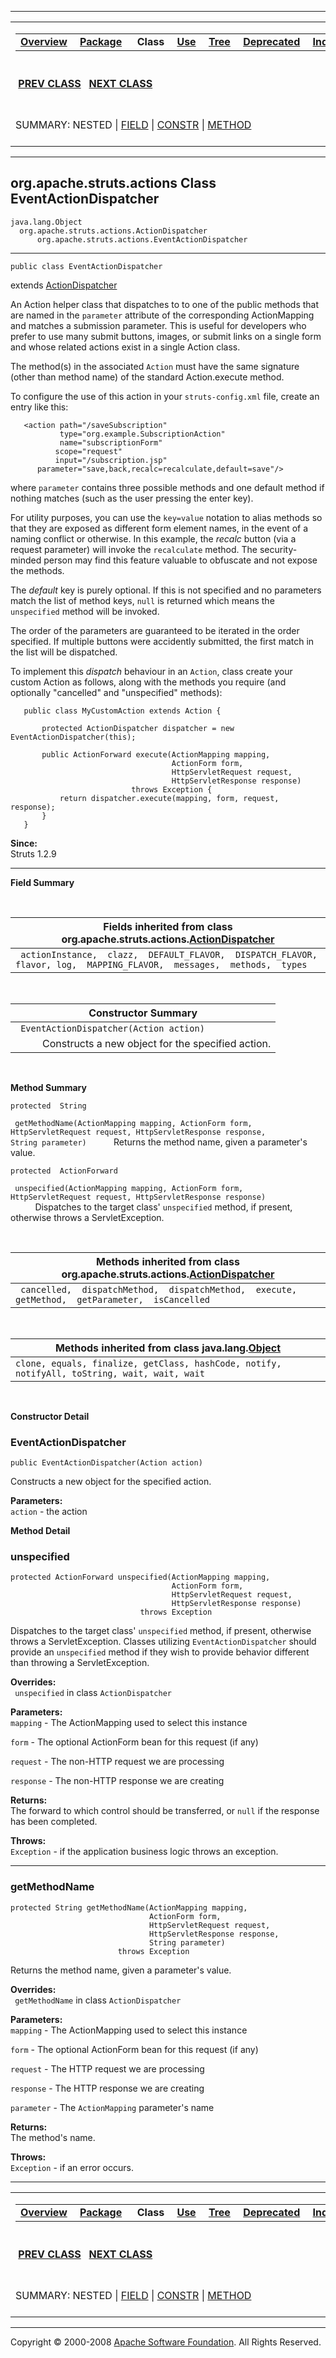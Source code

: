 ------------------------------------------------------------------------

<span id="navbar_top"></span> [](#skip-navbar_top "Skip navigation links")

<table>
<colgroup>
<col width="50%" />
<col width="50%" />
</colgroup>
<tbody>
<tr class="odd">
<td align="left"><span id="navbar_top_firstrow"></span>
<table>
<tbody>
<tr class="odd">
<td align="left"><a href="../../../../overview-summary.html.md"><strong>Overview</strong></a> </td>
<td align="left"><a href="package-summary.html.md"><strong>Package</strong></a> </td>
<td align="left"> <strong>Class</strong> </td>
<td align="left"><a href="class-use/EventActionDispatcher.html.md"><strong>Use</strong></a> </td>
<td align="left"><a href="package-tree.html.md"><strong>Tree</strong></a> </td>
<td align="left"><a href="../../../../deprecated-list.html.md"><strong>Deprecated</strong></a> </td>
<td align="left"><a href="../../../../index-all.html.md"><strong>Index</strong></a> </td>
<td align="left"><a href="../../../../help-doc.html.md"><strong>Help</strong></a> </td>
</tr>
</tbody>
</table></td>
<td align="left"></td>
</tr>
<tr class="even">
<td align="left"> <a href="../../../../org/apache/struts/actions/DownloadAction.StreamInfo.html.md" title="interface in org.apache.struts.actions"><strong>PREV CLASS</strong></a>   <a href="../../../../org/apache/struts/actions/EventDispatchAction.html" title="class in org.apache.struts.actions"><strong>NEXT CLASS</strong></a></td>
<td align="left"><a href="../../../../index.html.md?org/apache/struts/actions/EventActionDispatcher.html"><strong>FRAMES</strong></a>    <a href="EventActionDispatcher.html"><strong>NO FRAMES</strong></a>    
<a href="../../../../allclasses-noframe.html.md"><strong>All Classes</strong></a></td>
</tr>
<tr class="odd">
<td align="left">SUMMARY: NESTED | <a href="#fields_inherited_from_class_org.apache.struts.actions.ActionDispatcher">FIELD</a> | <a href="#constructor_summary">CONSTR</a> | <a href="#method_summary">METHOD</a></td>
<td align="left">DETAIL: FIELD | <a href="#constructor_detail">CONSTR</a> | <a href="#method_detail">METHOD</a></td>
</tr>
</tbody>
</table>

<span id="skip-navbar_top"></span>

------------------------------------------------------------------------

org.apache.struts.actions
 Class EventActionDispatcher
----------------------------

    java.lang.Object
      org.apache.struts.actions.ActionDispatcher
          org.apache.struts.actions.EventActionDispatcher

------------------------------------------------------------------------

    public class EventActionDispatcher

extends [ActionDispatcher](../../../../org/apache/struts/actions/ActionDispatcher.html.md "class in org.apache.struts.actions")

An Action helper class that dispatches to to one of the public methods that are named in the `parameter` attribute of the corresponding ActionMapping and matches a submission parameter. This is useful for developers who prefer to use many submit buttons, images, or submit links on a single form and whose related actions exist in a single Action class.

The method(s) in the associated `Action` must have the same signature (other than method name) of the standard Action.execute method.

To configure the use of this action in your `struts-config.xml` file, create an entry like this:


       <action path="/saveSubscription"
               type="org.example.SubscriptionAction"
               name="subscriptionForm"
              scope="request"
              input="/subscription.jsp"
          parameter="save,back,recalc=recalculate,default=save"/>
     

where `parameter` contains three possible methods and one default method if nothing matches (such as the user pressing the enter key).

For utility purposes, you can use the `key=value` notation to alias methods so that they are exposed as different form element names, in the event of a naming conflict or otherwise. In this example, the *recalc* button (via a request parameter) will invoke the `recalculate` method. The security-minded person may find this feature valuable to obfuscate and not expose the methods.

The *default* key is purely optional. If this is not specified and no parameters match the list of method keys, `null` is returned which means the `unspecified` method will be invoked.

The order of the parameters are guaranteed to be iterated in the order specified. If multiple buttons were accidently submitted, the first match in the list will be dispatched.

To implement this *dispatch* behaviour in an `Action`, class create your custom Action as follows, along with the methods you require (and optionally "cancelled" and "unspecified" methods):

       public class MyCustomAction extends Action {

           protected ActionDispatcher dispatcher = new EventActionDispatcher(this);

           public ActionForward execute(ActionMapping mapping,
                                        ActionForm form,
                                        HttpServletRequest request,
                                        HttpServletResponse response)
                               throws Exception {
               return dispatcher.execute(mapping, form, request, response);
           }
       }
     

**Since:**  
Struts 1.2.9

------------------------------------------------------------------------

<span id="field_summary"></span>

**Field Summary**

 <span id="fields_inherited_from_class_org.apache.struts.actions.ActionDispatcher"></span>

| **Fields inherited from class org.apache.struts.actions.[ActionDispatcher](../../../../org/apache/struts/actions/ActionDispatcher.html.md "class in org.apache.struts.actions")** |
|--------------------------------------------------------------------------------------------------------------------------------------------------------------------------------|
| ` actionInstance,  clazz,  DEFAULT_FLAVOR,  DISPATCH_FLAVOR,  flavor, log,  MAPPING_FLAVOR,  messages,  methods,  types`                                                       |

  <span id="constructor_summary"></span>

| **Constructor Summary**                                      |
|--------------------------------------------------------------|
| ` EventActionDispatcher(Action action)`                      
            Constructs a new object for the specified action.  |

  <span id="method_summary"></span>

**Method Summary**

`protected  String`

` getMethodName(ActionMapping mapping, ActionForm form, HttpServletRequest request, HttpServletResponse response, String parameter)`
           Returns the method name, given a parameter's value.

`protected  ActionForward`

` unspecified(ActionMapping mapping, ActionForm form, HttpServletRequest request, HttpServletResponse response)`
           Dispatches to the target class' `unspecified` method, if present, otherwise throws a ServletException.

 <span id="methods_inherited_from_class_org.apache.struts.actions.ActionDispatcher"></span>

| **Methods inherited from class org.apache.struts.actions.[ActionDispatcher](../../../../org/apache/struts/actions/ActionDispatcher.html.md "class in org.apache.struts.actions")** |
|---------------------------------------------------------------------------------------------------------------------------------------------------------------------------------|
| ` cancelled,  dispatchMethod,  dispatchMethod,  execute,  getMethod,  getParameter,  isCancelled`                                                                               |

 <span id="methods_inherited_from_class_java.lang.Object"></span>

| **Methods inherited from class java.lang.[Object](http://java.sun.com/j2se/1.4.2/docs/api/java/lang/Object.html.md?is-external=true "class or interface in java.lang")** |
|-----------------------------------------------------------------------------------------------------------------------------------------------------------------------|
| `clone, equals, finalize, getClass, hashCode, notify, notifyAll, toString, wait, wait, wait`                                                                          |

 

<span id="constructor_detail"></span>

**Constructor Detail**

### EventActionDispatcher

    public EventActionDispatcher(Action action)

Constructs a new object for the specified action.

**Parameters:**  
`action` - the action

<span id="method_detail"></span>

**Method Detail**

### unspecified

    protected ActionForward unspecified(ActionMapping mapping,
                                        ActionForm form,
                                        HttpServletRequest request,
                                        HttpServletResponse response)
                                 throws Exception

Dispatches to the target class' `unspecified` method, if present, otherwise throws a ServletException. Classes utilizing `EventActionDispatcher` should provide an `unspecified` method if they wish to provide behavior different than throwing a ServletException.

**Overrides:**  
` unspecified` in class `ActionDispatcher`

<!-- -->

**Parameters:**  
`mapping` - The ActionMapping used to select this instance

`form` - The optional ActionForm bean for this request (if any)

`request` - The non-HTTP request we are processing

`response` - The non-HTTP response we are creating

**Returns:**  
The forward to which control should be transferred, or `null` if the response has been completed.

**Throws:**  
`Exception` - if the application business logic throws an exception.

------------------------------------------------------------------------

### getMethodName

    protected String getMethodName(ActionMapping mapping,
                                   ActionForm form,
                                   HttpServletRequest request,
                                   HttpServletResponse response,
                                   String parameter)
                            throws Exception

Returns the method name, given a parameter's value.

**Overrides:**  
` getMethodName` in class `ActionDispatcher`

<!-- -->

**Parameters:**  
`mapping` - The ActionMapping used to select this instance

`form` - The optional ActionForm bean for this request (if any)

`request` - The HTTP request we are processing

`response` - The HTTP response we are creating

`parameter` - The `ActionMapping` parameter's name

**Returns:**  
The method's name.

**Throws:**  
`Exception` - if an error occurs.

------------------------------------------------------------------------

<span id="navbar_bottom"></span> [](#skip-navbar_bottom "Skip navigation links")

<table>
<colgroup>
<col width="50%" />
<col width="50%" />
</colgroup>
<tbody>
<tr class="odd">
<td align="left"><span id="navbar_bottom_firstrow"></span>
<table>
<tbody>
<tr class="odd">
<td align="left"><a href="../../../../overview-summary.html.md"><strong>Overview</strong></a> </td>
<td align="left"><a href="package-summary.html.md"><strong>Package</strong></a> </td>
<td align="left"> <strong>Class</strong> </td>
<td align="left"><a href="class-use/EventActionDispatcher.html.md"><strong>Use</strong></a> </td>
<td align="left"><a href="package-tree.html.md"><strong>Tree</strong></a> </td>
<td align="left"><a href="../../../../deprecated-list.html.md"><strong>Deprecated</strong></a> </td>
<td align="left"><a href="../../../../index-all.html.md"><strong>Index</strong></a> </td>
<td align="left"><a href="../../../../help-doc.html.md"><strong>Help</strong></a> </td>
</tr>
</tbody>
</table></td>
<td align="left"></td>
</tr>
<tr class="even">
<td align="left"> <a href="../../../../org/apache/struts/actions/DownloadAction.StreamInfo.html.md" title="interface in org.apache.struts.actions"><strong>PREV CLASS</strong></a>   <a href="../../../../org/apache/struts/actions/EventDispatchAction.html" title="class in org.apache.struts.actions"><strong>NEXT CLASS</strong></a></td>
<td align="left"><a href="../../../../index.html.md?org/apache/struts/actions/EventActionDispatcher.html"><strong>FRAMES</strong></a>    <a href="EventActionDispatcher.html"><strong>NO FRAMES</strong></a>    
<a href="../../../../allclasses-noframe.html.md"><strong>All Classes</strong></a></td>
</tr>
<tr class="odd">
<td align="left">SUMMARY: NESTED | <a href="#fields_inherited_from_class_org.apache.struts.actions.ActionDispatcher">FIELD</a> | <a href="#constructor_summary">CONSTR</a> | <a href="#method_summary">METHOD</a></td>
<td align="left">DETAIL: FIELD | <a href="#constructor_detail">CONSTR</a> | <a href="#method_detail">METHOD</a></td>
</tr>
</tbody>
</table>

<span id="skip-navbar_bottom"></span>

------------------------------------------------------------------------

Copyright © 2000-2008 [Apache Software Foundation](http://www.apache.org/). All Rights Reserved.
